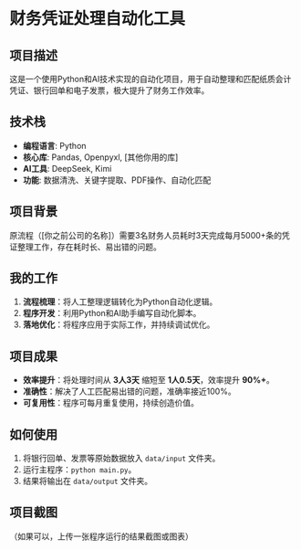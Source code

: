 # 财务凭证处理自动化工具

## 项目描述
这是一个使用Python和AI技术实现的自动化项目，用于自动整理和匹配纸质会计凭证、银行回单和电子发票，极大提升了财务工作效率。

## 技术栈
- **编程语言**: Python
- **核心库**: Pandas, Openpyxl, [其他你用的库]
- **AI工具**: DeepSeek, Kimi
- **功能**: 数据清洗、关键字提取、PDF操作、自动化匹配

## 项目背景
原流程（[你之前公司的名称]）需要3名财务人员耗时3天完成每月5000+条的凭证整理工作，存在耗时长、易出错的问题。

## 我的工作
1.  **流程梳理**：将人工整理逻辑转化为Python自动化逻辑。
2.  **程序开发**：利用Python和AI助手编写自动化脚本。
3.  **落地优化**：将程序应用于实际工作，并持续调试优化。

## 项目成果
- **效率提升**：将处理时间从 **3人3天** 缩短至 **1人0.5天**，效率提升 **90%+**。
- **准确性**：解决了人工匹配易出错的问题，准确率接近100%。
- **可复用性**：程序可每月重复使用，持续创造价值。

## 如何使用
1.  将银行回单、发票等原始数据放入 `data/input` 文件夹。
2.  运行主程序：`python main.py`。
3.  结果将输出在 `data/output` 文件夹。

## 项目截图
（如果可以，上传一张程序运行的结果截图或图表）

